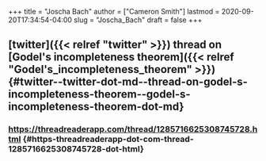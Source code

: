 +++
title = "Joscha Bach"
author = ["Cameron Smith"]
lastmod = 2020-09-20T17:34:54-04:00
slug = "Joscha_Bach"
draft = false
+++

## [twitter]({{< relref "twitter" >}}) thread on [Godel's incompleteness theorem]({{< relref "Godel's_incompleteness_theorem" >}}) {#twitter--twitter-dot-md--thread-on-godel-s-incompleteness-theorem--godel-s-incompleteness-theorem-dot-md}


### <https://threadreaderapp.com/thread/1285716625308745728.html> {#https-threadreaderapp-dot-com-thread-1285716625308745728-dot-html}
